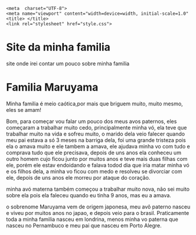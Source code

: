 <!DOCTYPE html>
<html lang="en">
<head>

    <meta  charset="UTF-8">
    <meta name="viewport" content="width=device=width, initial-scale=1.0"
    <title> </title>
    <link rel="stylesheet" href="style.css">
</head>
<body>
     <h1>Site da minha familia</h1>
     <p>site onde irei contar um pouco sobre minha familia</p>
     <h1>Familia Maruyama</h1>
     <p>Minha familia é meio caótica,por mais que briguem muito, muito mesmo, eles se amam!</p>
     <p>Bom, para começar vou falar um pouco dos meus avos paternos,
     eles começaram a trabalhar muito cedo, principalmente minha vó, ela teve que trabalhar muito na vida e sofreu muito,
     o marido dela veio falecer quando meu pai estava a só 3 meses na barriga dela, foi uma grande tristeza pois ela o amava muito e ele 
     tambem a amava, ele ajudava minha vo com tudo e comprava tudo que ele precisava, depois de uns anos ela conheceu um outro homem cujo 
     ficou junto por muitos anos e teve mais duas filhas com ele, porém ele estav endoidando e falava todod dia que iria matar minha vó e
     os filhos dela, a minha vo ficou com medo e resolveu se divorciar com ele, depois de uns anos ele morreu por ataque do coração.</p>
    <p>minha avó materna também começou a trabalhar muito nova, não sei muito sobre ela pois ela faleceu quando eu tinha 9 anos,
     mas eu a amava.</p>
    <p>o sobrenome Maruyama vem de origem japonesa, meu avô paterno nasceu e viveu por muitos anos no japao, e depois veio para o brasil.
    Praticamente toda a minha familia nasceu em londrina, menos minha vo paterna que nasceu no Pernambuco e meu pai que nasceu em 
    Porto Alegre.
    </p>
</head>
<body>
